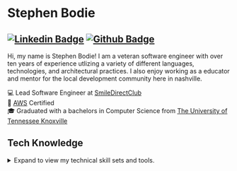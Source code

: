 # Stephen Bodie
## [![Linkedin Badge](https://img.shields.io/badge/-LinkedIn-0077B5?style=flat&logo=Linkedin&logoColor=white&link=https://www.linkedin.com/in/stephen-bodie-67230312/)](https://www.linkedin.com/in/stephen-bodie-67230312/) [![Github Badge](https://img.shields.io/badge/-Github-242A2D?style=flat&logo=Github&logoColor=white&link=https://github.com/swbodie/)](https://github.com/swbodie/)

<p align="left"> 
Hi, my name is Stephen Bodie! I am a veteran software engineer with over ten years of experience utlizing a variety of different languages, technologies, and architectural practices. I also enjoy working as a educator and mentor for the local development community here in nashville. <br>

💻 Lead Software Engineer at [SmileDirectClub](https://www.smiledirectclub.com/)<br>
📄 [AWS](https://www.credly.com/badges/45eef5fa-9a1e-4546-b534-909b5f2452aa/public_url) Certified<br> 
🎓 Graduated with a bachelors in Computer Science from [The University of Tennessee Knoxville](https://www.eecs.utk.edu/)<br>
</p>

## Tech Knowledge
<details>
  <summary>Expand to view my technical skill sets and tools.</summary>

  ### Languages, Markup, and More
  ![C#](https://img.shields.io/badge/-C%23-333333?style=flat&logo=CSharp)
  ![JavaScript](https://img.shields.io/badge/-JavaScript-333333?style=flat&logo=javascript)
  ![TypeScript](https://img.shields.io/badge/-TypeScript-333333?style=flat&logo=typescript)
  ![Python](https://img.shields.io/badge/-Python-333333?style=flat&logo=python)
  <br/>
  ![HTML5](https://img.shields.io/badge/-Html5-333333?style=flat&logo=html5)
  ![CSS](https://img.shields.io/badge/-CSS3-333333?style=flat&logo=css3)
  <br/>
  ![Powershell](https://img.shields.io/badge/-Powershell-333333?style=flat&logo=powershell)

  ### Libraries and Frameworks
  ![.NET](https://img.shields.io/badge/-.NET-333333?style=flat&logo=dotnet)
  <br/>
  ![Vue.js](https://img.shields.io/badge/-Vue.js-333333?style=flat&logo=vue.js&logoColor=4FC08)
  ![React](https://img.shields.io/badge/-React-333333?style=flat&logo=react&logoColor=61DAFB)
  ![Angular](https://img.shields.io/badge/-Angular-333333?style=flat&logo=angular&logoColor=white)
  ![Node.Js](https://img.shields.io/badge/-Node.js-333333?style=flat&logo=node.js)
  <br/>
  ![Jest](https://img.shields.io/badge/-Jest-333333?style=flat&logo=jest)
  ![SpecFlow](https://img.shields.io/badge/-Specflow-333333?style=flat)

  ### Infrastructure and DevOps
  ![Git](https://img.shields.io/badge/-Git-333333?style=flat&logo=git)
  ![GitHub](https://img.shields.io/badge/-GitHub-333333?style=flat&logo=github)
  <br/>
  ![Docker](https://img.shields.io/badge/-Docker-333333?style=flat&logo=docker)
  ![AWS](https://img.shields.io/badge/-AWS-333333?style=flat&logo=amazon-aws&logoColor=F90)
  ![Jenkins](https://img.shields.io/badge/-Jenkins-333333?style=flat&logo=jenkins&logoColor=D24939)
  ![Terraform](https://img.shields.io/badge/-Terraform-333333?style=flat&logo=terraform&logoColor=844fba)
  <br/>
  ![Microsoft SQL Server](https://img.shields.io/badge/-Microsoft_SQL_Server-333333?style=flat&logo=microsoft-sql-server&logoColor=CC2927)
  ![DynamoDB](https://img.shields.io/badge/-Amazon%20DynamoDB-333333?style=flat&logo=Amazon%20DynamoDB&logoColor=white)
  ![Postgresql](https://img.shields.io/badge/-PostgreSQL-333333?style=flat&logo=postgresql&logoColor=white)
  ![Redis](https://img.shields.io/badge/-Redis-333333?style=flat&logo=redis)
  <br/>
  ![SQS/SNS](https://img.shields.io/badge/-Amazon%20SQS%20SNS-333333?style=flat&logo=amazon-aws&logoColor=F90tyoe)

  ### Enviroment, IDEs and Tools
  ![Visual Studio Community/Enterprise](https://img.shields.io/badge/-Visual%20Studio-333333?style=flat&logo=visual-studio-code&logoColor=7e10cc)
  ![Visual Studio Code](https://img.shields.io/badge/-Visual%20Studio%20Code-333333?style=flat&logo=visual-studio-code&logoColor=007ACC)
  ![Rider](https://img.shields.io/badge/-Rider-333333?style=flat&logo=rider&logoColor=007ACC)
  <br/>
  ![Mac OS](https://img.shields.io/badge/-Mac%20OS-333333?style=flat&logo=apple&logoColor=white)
  ![Windows](https://img.shields.io/badge/-Windows-333333?style=flat&logo=windows&logoColor=white)
  <br/>
  ![ESLINT](https://img.shields.io/badge/-ESLINT-333333?style=flat&logo=eslint)
  ![Jira](https://img.shields.io/badge/-Jira-333333?style=flat&logo=jira)
</details>
